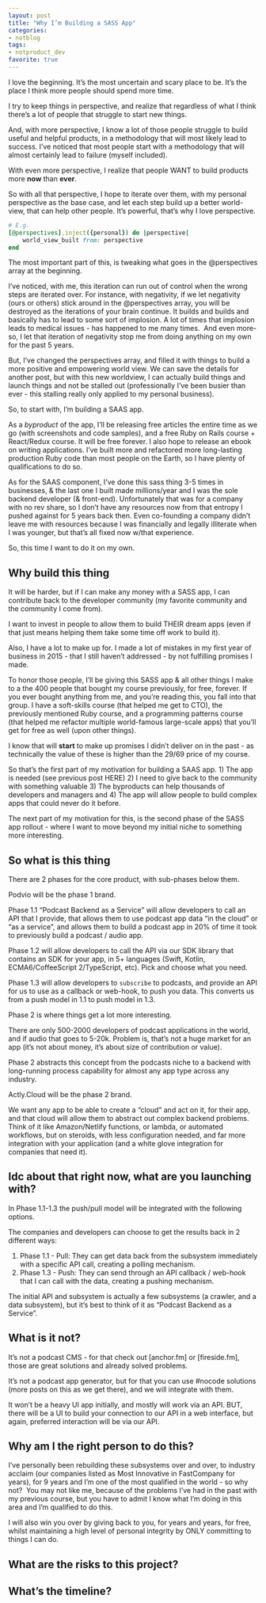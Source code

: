 ```yaml
---
layout: post
title: "Why I’m Building a SASS App"
categories:
- notblog
tags:
- notproduct_dev
favorite: true
---
```


I love the beginning. It’s the most uncertain and scary place to be. It’s the place I think more people should spend more time.

I try to keep things in perspective, and realize that regardless of what I think there’s a lot of people that struggle to start new things. 

And, with more perspective, I know a lot of those people struggle to build useful and helpful products, in a methodology that will most likely lead to success. I’ve noticed that most people start with a methodology that will almost certainly lead to failure (myself included).

With even more perspective, I realize that people WANT to build products more **now** than **ever**.

So with all that perspective, I hope to iterate over them, with my personal perspective as the base case, and let each step build up a better world-view, that can help other people. It’s powerful, that’s why I love perspective. 

```ruby
# E.g.
[@perspectives].inject({personal}) do |perspective|
	world_view_built from: perspective
end
```

The most important part of this, is tweaking what goes in the @perspectives array at the beginning. 

I’ve noticed, with me, this iteration can run out of control when the wrong steps are iterated over. For instance, with negativity, if we let negativity (ours or others) stick around in the @perspectives array, you will be destroyed as the iterations of your brain continue. It builds and builds and basically has to lead to some sort of implosion. A lot of times that implosion leads to medical issues - has happened to me many times. 
 And even more-so, I let that iteration of negativity stop me from doing anything on my own for the past 5 years.

But, I’ve changed the perspectives array, and filled it with things to build a more positive and empowering world view. We can save the details for another post, but with this new worldview, I can actually build things and launch things and not be stalled out (professionally I’ve been busier than ever - this stalling really only applied to my personal business).

So, to start with, I’m building a SAAS app. 

As a _byproduct_ of the app, I’ll be releasing free articles the entire time as we go (with screenshots and code samples), and a free Ruby on Rails course + React/Redux course. It will be free forever. I also hope to release an ebook on writing applications. I’ve built more and refactored more long-lasting production Ruby code than most people on the Earth, so I have plenty of qualifications to do so. 

As for the SAAS component, I’ve done this sass thing 3-5 times in businesses, & the last one I built made millions/year and I was the sole backend developer (& front-end). Unfortunately that was for a company with no rev share, so I don’t have any resources now from that entropy I pushed against for 5 years back then. Even co-founding a company didn’t leave me with resources because I was financially and legally illiterate when I was younger, but that’s all fixed now w/that experience.

So, this time I want to do it on my own. 

## Why build this thing

It will be harder, but if I can make any money with a SASS app, I can contribute back to the developer community (my favorite community and the community I come from). 

I want to invest in people to allow them to build THEIR dream apps (even if that just means helping them take some time off work to build it). 

Also, I have a lot to make up for. I made a lot of mistakes in my first year of business in 2015 - that I still haven’t addressed - by not fulfilling promises I made. 

To honor those people, I’ll be giving this SASS app & all other things I make to a the 400 people that bought my course previously, for free, forever. If you ever bought anything from me, and you’re reading this, you fall into that group. I have a soft-skills course (that helped me get to CTO), the previously mentioned Ruby course, and a programming patterns course (that helped me refactor multiple world-famous large-scale apps) that you’ll get for free as well (upon other things).

I know that will **start** to make up promises I didn’t deliver on in the past - as technically the value of these is higher than the $29/$69 price of my course. 

So that’s the first part of my motivation for building a SAAS app. 1) The app is needed (see previous post HERE) 2) I need to give back to the community with something valuable 3) The byproducts can help thousands of developers and managers and 4) The app will allow people to build complex apps that could never do it before. 

The next part of my motivation for this, is the second phase of the SASS app rollout - where I want to move beyond my initial niche to something more interesting. 

## So what is this thing

There are 2 phases for the core product, with sub-phases below them. 

Podvio will be the phase 1 brand.

Phase 1.1 “Podcast Backend as a Service” will allow developers to call an API that I provide, that allows them to use podcast app data “in the cloud” or “as a service”, and allows them to build a podcast app in 20% of time it took to previously build a podcast / audio app. 

Phase 1.2 will allow developers to call the API via our SDK library that contains an SDK for your app, in 5+ languages (Swift, Kotlin, ECMA6/CoffeeScript 2/TypeScript, etc). Pick and choose what you need.

Phase 1.3 will allow developers to `subscribe` to podcasts, and provide an API for us to use as a callback or web-hook, to push you data. This converts us from a push model in 1.1 to push model in 1.3. 

Phase 2 is where things get a lot more interesting.

There are only 500-2000 developers of podcast applications in the world, and if audio that goes to 5-20k. Problem is, that’s not a huge market for an app (it’s not about money, it’s about size of contribution or value).

Phase 2 abstracts this concept from the podcasts niche to a backend with long-running process capability for almost any app type across any industry.

Actly.Cloud will be the phase 2 brand. 

We want any app to be able to create a “cloud” and act on it, for their app, and that cloud will allow them to abstract out complex backend problems. Think of it like Amazon/Netlify functions, or lambda, or automated workflows, but on steroids, with less configuration needed, and far more integration with your application (and a white glove integration for companies that need it).

## Idc about that right now, what are you launching with?

In Phase 1.1-1.3 the push/pull model will be integrated with the following options.

The companies and developers can choose to get the results back in 2 different ways:

1. Phase 1.1 - Pull: They can get data back from the subsystem immediately with a specific API call, creating a polling mechanism. 
2. Phase 1.3 - Push: They can send through an API callback / web-hook that I can call with the data, creating a pushing mechanism.

The initial API and subsystem is actually a few subsystems (a crawler, and a data subsystem), but it’s  best to think of it as “Podcast Backend as a Service”.

## What is it not?

It’s not a podcast CMS - for that check out [anchor.fm] or [fireside.fm], those are great solutions and already solved problems. 

It’s not a podcast app generator, but for that you can use #nocode solutions (more posts on this as we get there), and we will integrate with them.

It won’t be a heavy UI app initially, and mostly will work via an API. BUT, there will be a UI to build your connection to our API in a web interface, but again, preferred interaction will be via our API.

## Why am I the right person to do this? 

I’ve personally been rebuilding these subsystems over and over, to industry acclaim (our companies listed as Most Innovative in FastCompany for years), for 9 years and I’m one of the most qualified in the world - so why not? 
 You may not like me, because of the problems I’ve had in the past with my previous course, but you have to admit I know what I’m doing in this area and I’m qualified to do this. 

I will also win you over by giving back to you, for years and years, for free, whilst maintaining a high level of personal integrity by ONLY committing to things I can do.

## What are the risks to this project?



## What’s the timeline?
